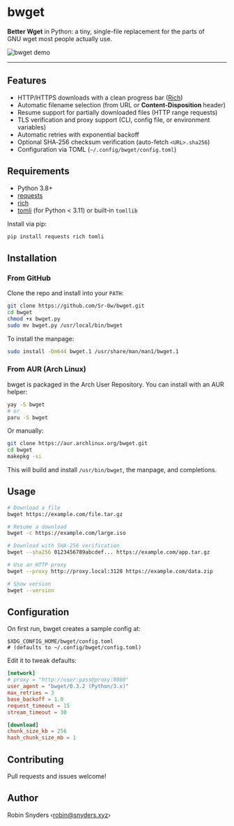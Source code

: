 # bwget

**Better Wget** in Python: a tiny, single-file replacement for the parts of GNU wget most people actually use.

![bwget demo](https://media4.giphy.com/media/v1.Y2lkPTc5MGI3NjExcTZ4YzBqYjVkOXRoaGN6eHpqenVwdGVpM28xZ256ZTQ4bHJ5bzB1ZyZlcD12MV9pbnRlcm5hbF9naWZfYnlfaWQmY3Q9Zw/hQRkaoRTBbIuaPHhNM/giphy.gif)

---

## Features

* HTTP/HTTPS downloads with a clean progress bar ([Rich](https://github.com/Textualize/rich))
* Automatic filename selection (from URL or **Content-Disposition** header)
* Resume support for partially downloaded files (HTTP range requests)
* TLS verification and proxy support (CLI, config file, or environment variables)
* Automatic retries with exponential backoff
* Optional SHA‑256 checksum verification (auto-fetch `<URL>.sha256`)
* Configuration via TOML (`~/.config/bwget/config.toml`)

## Requirements

* Python 3.8+
* [requests](https://pypi.org/project/requests/)
* [rich](https://pypi.org/project/rich/)
* [tomli](https://pypi.org/project/tomli/) (for Python < 3.11) or built‑in `tomllib`

Install via pip:

```bash
pip install requests rich tomli
```

## Installation

### From GitHub

Clone the repo and install into your `PATH`:

```bash
git clone https://github.com/Sr-0w/bwget.git
cd bwget
chmod +x bwget.py
sudo mv bwget.py /usr/local/bin/bwget
```

To install the manpage:

```bash
sudo install -Dm644 bwget.1 /usr/share/man/man1/bwget.1
```

### From AUR (Arch Linux)

bwget is packaged in the Arch User Repository. You can install with an AUR helper:

```bash
yay -S bwget
# or
paru -S bwget
```

Or manually:

```bash
git clone https://aur.archlinux.org/bwget.git
cd bwget
makepkg -si
```

This will build and install `/usr/bin/bwget`, the manpage, and completions.

## Usage

```bash
# Download a file
bwget https://example.com/file.tar.gz

# Resume a download
bwget -c https://example.com/large.iso

# Download with SHA-256 verification
bwget --sha256 0123456789abcdef... https://example.com/app.tar.gz

# Use an HTTP proxy
bwget --proxy http://proxy.local:3128 https://example.com/data.zip

# Show version
bwget --version
```

## Configuration

On first run, bwget creates a sample config at:

```text
$XDG_CONFIG_HOME/bwget/config.toml
# (defaults to ~/.config/bwget/config.toml)
```

Edit it to tweak defaults:

```toml
[network]
# proxy = "http://user:pass@proxy:8080"
user_agent = "bwget/0.3.2 (Python/3.x)"
max_retries = 3
base_backoff = 1.0
request_timeout = 15
stream_timeout = 30

[download]
chunk_size_kb = 256
hash_chunk_size_mb = 1
```

## Contributing

Pull requests and issues welcome!

## Author

Robin Snyders ‹[robin@snyders.xyz](mailto:robin@snyders.xyz)›
